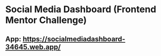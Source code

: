 # Social Media Dashboard (Frontend Mentor Challenge)


## App: https://socialmediadashboard-34645.web.app/
